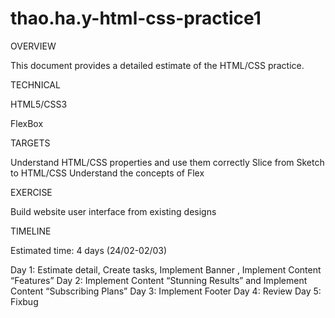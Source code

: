 # thao.ha.y-html-css-practice1

OVERVIEW

This document provides a detailed estimate of the HTML/CSS practice.


TECHNICAL

HTML5/CSS3

FlexBox

TARGETS

Understand HTML/CSS properties and use them correctly
Slice from Sketch to HTML/CSS
Understand the concepts of Flex


EXERCISE

Build website user interface from existing designs 



TIMELINE

Estimated time: 4 days (24/02-02/03)

Day 1: Estimate detail, Create tasks, Implement Banner , Implement Content “Features”
Day 2: Implement Content “Stunning Results” and Implement Content “Subscribing Plans”
Day 3: Implement Footer
Day 4: Review
Day 5: Fixbug